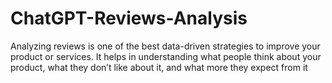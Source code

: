 # ChatGPT-Reviews-Analysis
Analyzing reviews is one of the best data-driven strategies to improve your product or services. It helps in understanding what people think about your product, what they don’t like about it, and what more they expect from it
